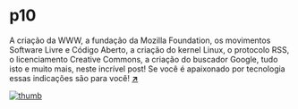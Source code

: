# p10
A criação da WWW, a fundação da Mozilla Foundation, os movimentos Software Livre e Código Aberto, a criação do kernel Linux, o protocolo RSS, o licenciamento Creative Commons, a criação do buscador Google, tudo isto e muito mais, neste incrível post! Se você é apaixonado por tecnologia essas indicações são para você! [**:arrow_upper_right:**](https://aprendacodar.blogspot.com/2022/08/documentarios-que-todo-estudante-de.html)

[![thumb](https://blogger.googleusercontent.com/img/b/R29vZ2xl/AVvXsEirTp9xugqr6_REOR0ldWbhW4_Qpt-1gp4__EROssPL7s97CHkxBvaTTL5OM9ycMDq6xNBptNMocYKtMt5lVYQf4TKYz9UOji3p2as7WV3iaRV8eoTsDj-Ogj3uq6Lp8JI9jskdh3mPQvMlaarKG7j81nCy807qaX0Dk0YV1ef541ls1FvhcjxqyW7F/s1600/documentary-tech.png)](https://aprendacodar.blogspot.com/2022/08/documentarios-que-todo-estudante-de.html)